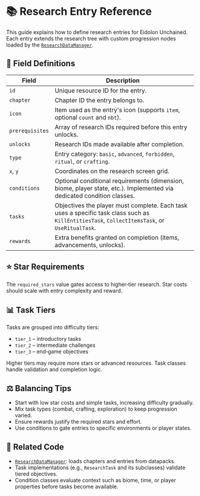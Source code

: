 # 📚 Research Entry Reference

This guide explains how to define research entries for Eidolon Unchained. Each entry extends the research tree with custom progression nodes loaded by the [`ResearchDataManager`](../src/main/java/com/bluelotuscoding/eidolonunchained/data/ResearchDataManager.java).

## 🔑 Field Definitions

| Field | Description |
|-------|-------------|
| `id` | Unique resource ID for the entry. |
| `chapter` | Chapter ID the entry belongs to. |
| `icon` | Item used as the entry's icon (supports `item`, optional `count` and `nbt`). |
| `prerequisites` | Array of research IDs required before this entry unlocks. |
| `unlocks` | Research IDs made available after completion. |
| `type` | Entry category: `basic`, `advanced`, `forbidden`, `ritual`, or `crafting`. |
| `x`, `y` | Coordinates on the research screen grid. |
| `conditions` | Optional conditional requirements (dimension, biome, player state, etc.). Implemented via dedicated condition classes. |
| `tasks` | Objectives the player must complete. Each task uses a specific task class such as `KillEntitiesTask`, `CollectItemsTask`, or `UseRitualTask`. |
| `rewards` | Extra benefits granted on completion (items, advancements, unlocks). |

## ⭐ Star Requirements

The `required_stars` value gates access to higher‑tier research. Star costs should scale with entry complexity and reward.

## 📊 Task Tiers

Tasks are grouped into difficulty tiers:

- `tier_1` – introductory tasks
- `tier_2` – intermediate challenges
- `tier_3` – end‑game objectives

Higher tiers may require more stars or advanced resources. Task classes handle validation and completion logic.

## ⚖️ Balancing Tips

- Start with low star costs and simple tasks, increasing difficulty gradually.
- Mix task types (combat, crafting, exploration) to keep progression varied.
- Ensure rewards justify the required stars and effort.
- Use conditions to gate entries to specific environments or player states.

## 🔗 Related Code

- [`ResearchDataManager`](../src/main/java/com/bluelotuscoding/eidolonunchained/data/ResearchDataManager.java): loads chapters and entries from datapacks.
- Task implementations (e.g., `ResearchTask` and its subclasses) validate tiered objectives.
- Condition classes evaluate context such as biome, time, or player properties before tasks become available.

